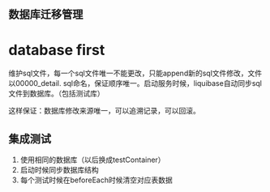 ## 数据库迁移管理

# database first

维护sql文件，每一个sql文件唯一不能更改，只能append新的sql文件修改，文件以00000_detail.
sql命名，保证顺序唯一。启动服务时候，liquibase自动同步sql文件到数据库。（包括测试库）

这样保证：数据库修改来源唯一，可以追溯记录，可以回滚。

## 集成测试

1. 使用相同的数据库（以后换成testContainer）
2. 启动时候同步数据库结构
3. 每个测试时候在beforeEach时候清空对应表数据